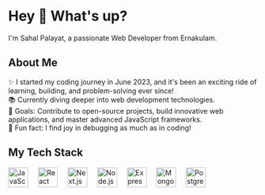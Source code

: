 <h1 align="left">Hey 👋 What's up?</h1> <p align="left">I'm Sahal Palayat, a passionate Web Developer from Ernakulam.</p> <h2 align="left">About Me</h2> <p align="left">✨ I started my coding journey in June 2023, and it's been an exciting ride of learning, building, and problem-solving ever since!<br>📚 Currently diving deeper into web development technologies.<br>🎯 Goals: Contribute to open-source projects, build innovative web applications, and master advanced JavaScript frameworks.<br>🎲 Fun fact: I find joy in debugging as much as in coding!</p> <h2 align="left">My Tech Stack</h2> <div align="left"> <img src="https://cdn.jsdelivr.net/gh/devicons/devicon/icons/javascript/javascript-original.svg" height="40" alt="JavaScript" /> <img width="12" /> <img src="https://cdn.jsdelivr.net/gh/devicons/devicon/icons/react/react-original.svg" height="40" alt="React" /> <img width="12" /> <img src="https://cdn.jsdelivr.net/gh/devicons/devicon/icons/nextjs/nextjs-original.svg" height="40" alt="Next.js" /> <img width="12" /> <img src="https://cdn.jsdelivr.net/gh/devicons/devicon/icons/nodejs/nodejs-original.svg" height="40" alt="Node.js" /> <img width="12" /> <img src="https://cdn.jsdelivr.net/gh/devicons/devicon/icons/express/express-original.svg" height="40" alt="Express.js" /> <img width="12" /> <img src="https://cdn.jsdelivr.net/gh/devicons/devicon/icons/mongodb/mongodb-original.svg" height="40" alt="MongoDB" /> <img width="12" /> <img src="https://cdn.jsdelivr.net/gh/devicons/devicon/icons/postgresql/postgresql-original.svg" height="40" alt="PostgreSQL" /> </div>
